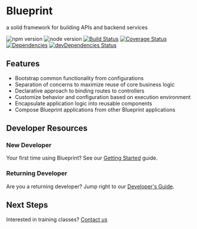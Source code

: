 Blueprint
================

a solid framework for building APIs and backend services

![npm version](https://img.shields.io/npm/v/@onehilltech/blueprint.svg)
![node version](https://img.shields.io/node/v/@onehilltech/blueprint.svg)
[![Build Status](https://travis-ci.org/onehilltech/blueprint.svg?branch=master)](https://travis-ci.org/onehilltech/blueprint)
[![Coverage Status](https://coveralls.io/repos/github/onehilltech/blueprint/badge.svg?branch=master)](https://coveralls.io/github/onehilltech/blueprint?branch=master)
[![Dependencies](https://david-dm.org/onehilltech/blueprint.svg)](https://david-dm.org/onehilltech/blueprint)
[![devDependencies Status](https://david-dm.org/onehilltech/blueprint/dev-status.svg)](https://david-dm.org/onehilltech/blueprint?type=dev)

Features
--------

* Bootstrap common functionality from configurations
* Separation of concerns to maximize reuse of core business logic
* Declarative approach to binding routes to controllers
* Customize behavior and configuration based on execution environment
* Encapsulate application logic into reusable components
* Compose Blueprint applications from other Blueprint applications

Developer Resources
----------------------

### New Developer

Your first time using Blueprint? See our 
[Getting Started](https://blueprint.onehilltech.com/quick-start/getting-started) guide.

### Returning Developer

Are you a returning developer? Jump right to our 
[Developer's Guide](https://blueprint.onehilltech.com/developer-guide).

Next Steps
-----------------
    
Interested in training classes? [Contact us](mailto:training@onehilltech.com)
